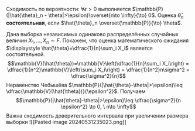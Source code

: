 Сходимость по вероятности: $\forall \epsilon>0$ выполняется $\mathbb{P}(|\hat{\theta}_n - \theta|>\epsilon)\overset{n\to \infty}{\to} 0$.
Оценка $\hat{\theta}_n$ **состоятельная**, если $\hat{\theta}_n \overset{\mathbb{P}}{\to} \theta$.

Дана выборка независимых одинаково распределённых случайных величин $X_1,\ldots,X_n\sim F$. Покажем, что оценка математического ожидания $\displaystyle \hat{\theta}=\dfrac{1}{n}\sum_i X_i$ является состоятельной.
$$\mathbb{V}(\hat{\theta})=\mathbb{V}\left(\dfrac{1}{n}\sum_i X_i\right) = \dfrac{1}{n^2}\mathbb{V}\left(\sum_i X_i\right) = \dfrac{1}{n^2}n\sigma^2 = \dfrac{\sigma^2}{n}$$
Неравенство Чебышёва
$\mathbb{P}(|\hat{\theta}-\theta|>\epsilon)\leq \dfrac{\mathbb{V}(\hat{\theta})}{\epsilon^2}$. Получаем
$$\mathbb{P}(|\hat{\theta}-\theta|>\epsilon)\leq \dfrac{\sigma^2}{n \epsilon^2} \to 0, \ n\to \infty$$
Важна сходимость доверительного интервала при увеличении размера выборки 
![[Pasted image 20240531235023.png]]
